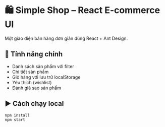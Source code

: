 # 🛍 Simple Shop – React E-commerce UI

Một giao diện bán hàng đơn giản dùng React + Ant Design.

## 🚀 Tính năng chính
- Danh sách sản phẩm với filter
- Chi tiết sản phẩm
- Giỏ hàng với lưu trữ localStorage
- Yêu thích (wishlist)
- Đánh giá sao sản phẩm

## ▶️ Cách chạy local

```bash
npm install
npm start
